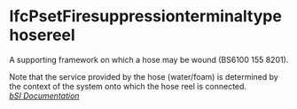 IfcPsetFiresuppressionterminaltypehosereel
==========================================
A supporting framework on which a hose may be wound (BS6100 155 8201).  
  
Note that the service provided by the hose (water/foam) is determined by the
context of the system onto which the hose reel is connected.  
[ _bSI
Documentation_](https://standards.buildingsmart.org/IFC/DEV/IFC4_2/FINAL/HTML/schema/ifcplumbingfireprotectiondomain/pset/pset_firesuppressionterminaltypehosereel.htm)


